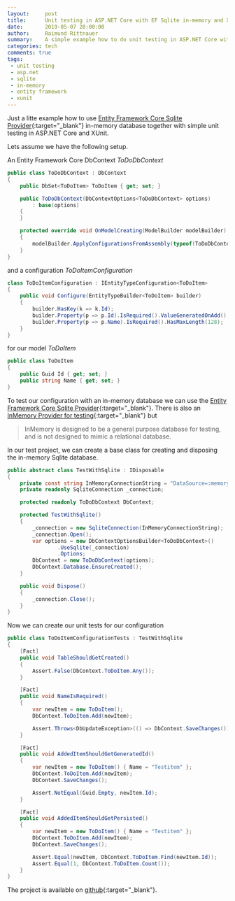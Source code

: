 ```yaml
---
layout:     post
title:      Unit testing in ASP.NET Core with EF Sqlite in-memory and XUnit
date:       2019-05-07 20:00:00
author:     Raimund Rittnauer
summary:    A simple example how to do unit testing in ASP.NET Core with Entity Framework Core Sqlite in-memory database and XUnit
categories: tech
comments: true
tags:
 - unit testing
 - asp.net
 - sqlite
 - in-memory
 - entity framework
 - xunit
---
```


Just a litte example how to use [Entity Framework Core Sqlite Provider][1]{:target="_blank"} in-memory database together with simple unit testing in ASP.NET Core and XUnit.

Lets assume we have the following setup.

An Entity Framework Core DbContext *ToDoDbContext*

``` c#
public class ToDoDbContext : DbContext
{
    public DbSet<ToDoItem> ToDoItem { get; set; }

    public ToDoDbContext(DbContextOptions<ToDoDbContext> options)
        : base(options)
    {
    }

    protected override void OnModelCreating(ModelBuilder modelBuilder)
    {
        modelBuilder.ApplyConfigurationsFromAssembly(typeof(ToDoDbContext).Assembly);
    }
}
```

and a configuration *ToDoItemConfiguration*

``` c#
class ToDoItemConfiguration : IEntityTypeConfiguration<ToDoItem>
{
    public void Configure(EntityTypeBuilder<ToDoItem> builder)
    {
        builder.HasKey(k => k.Id);
        builder.Property(p => p.Id).IsRequired().ValueGeneratedOnAdd();
        builder.Property(p => p.Name).IsRequired().HasMaxLength(128);
    }
}
```

for our model *ToDoItem*

``` c#
public class ToDoItem
{
    public Guid Id { get; set; }
    public string Name { get; set; }
}
```

To test our configuration with an in-memory database we can use the [Entity Framework Core Sqlite Provider][1]{:target="_blank"}. There is also an [InMemory Provider for testing][2]{:target="_blank"} but 

> InMemory is designed to be a general purpose database for testing, and is not designed to mimic a relational database.

In our test project, we can create a base class for creating and disposing the in-memory Sqlite database.

``` c#
public abstract class TestWithSqlite : IDisposable
{
    private const string InMemoryConnectionString = "DataSource=:memory:";
    private readonly SqliteConnection _connection;

    protected readonly ToDoDbContext DbContext;

    protected TestWithSqlite()
    {
        _connection = new SqliteConnection(InMemoryConnectionString);
        _connection.Open();
        var options = new DbContextOptionsBuilder<ToDoDbContext>()
                .UseSqlite(_connection)
                .Options;
        DbContext = new ToDoDbContext(options);
        DbContext.Database.EnsureCreated();
    }

    public void Dispose()
    {
        _connection.Close();
    }
}
```

Now we can create our unit tests for our configuration

``` c#
public class ToDoItemConfigurationTests : TestWithSqlite
{
    [Fact]
    public void TableShouldGetCreated()
    {
        Assert.False(DbContext.ToDoItem.Any());
    }

    [Fact]
    public void NameIsRequired()
    {
        var newItem = new ToDoItem();
        DbContext.ToDoItem.Add(newItem);

        Assert.Throws<DbUpdateException>(() => DbContext.SaveChanges());
    }

    [Fact]
    public void AddedItemShouldGetGeneratedId()
    {
        var newItem = new ToDoItem() { Name = "Testitem" };
        DbContext.ToDoItem.Add(newItem);
        DbContext.SaveChanges();

        Assert.NotEqual(Guid.Empty, newItem.Id);
    }

    [Fact]
    public void AddedItemShouldGetPersisted()
    {
        var newItem = new ToDoItem() { Name = "Testitem" };
        DbContext.ToDoItem.Add(newItem);
        DbContext.SaveChanges();

        Assert.Equal(newItem, DbContext.ToDoItem.Find(newItem.Id));
        Assert.Equal(1, DbContext.ToDoItem.Count());
    }
}
```

The project is available on [github][3]{:target="_blank"}.

[1]: https://docs.microsoft.com/en-us/ef/core/providers/sqlite/
[2]: https://docs.microsoft.com/en-us/ef/core/miscellaneous/testing/in-memory
[3]: https://github.com/raaaimund/ToDo
